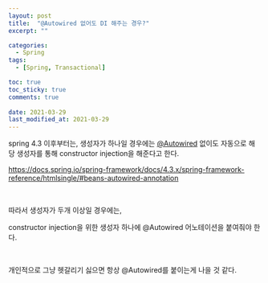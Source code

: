 ```yaml
---
layout: post
title:  "@Autowired 없어도 DI 해주는 경우?"
excerpt: ""

categories:
  - Spring
tags:
  - [Spring, Transactional]

toc: true
toc_sticky: true
comments: true
 
date: 2021-03-29
last_modified_at: 2021-03-29
---
```


spring 4.3 이후부터는, 생성자가 하나일 경우에는 [@Autowired](https://github.com/Autowired) 없이도 자동으로 해당 생성자를 통해 constructor injection을 해준다고 한다.

<https://docs.spring.io/spring-framework/docs/4.3.x/spring-framework-reference/htmlsingle/#beans-autowired-annotation>

<br>

따라서 생성자가 두개 이상일 경우에는,

constructor injection을 위한 생성자 하나에 @Autowired 어노테이션을 붙여줘야 한다.

<br>

개인적으로 그냥 헷갈리기 싫으면 항상 @Autowired를 붙이는게 나을 것 같다.

